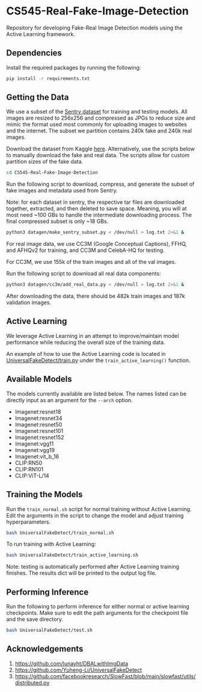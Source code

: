 # CS545-Real-Fake-Image-Detection
Repository for developing Fake-Real Image Detection models using the Active Learning framework.

## Dependencies
Install the required packages by running the following:
```bash
pip install -r requirements.txt
```

## Getting the Data
We use a subset of the [Sentry dataset](https://huggingface.co/datasets/InfImagine/FakeImageDataset) for training and testing models. All images are resized to 256x256 and compressed as JPGs to reduce size and mimic the format used most commonly for uploading images to websites and the internet. The subset we partition contains 240k fake and 240k real images.

Download the dataset from Kaggle [here](https://www.kaggle.com/datasets/carrotpeeler/sentry-subset). Alternatively, use the scripts below to manually download the fake and real data. The scripts allow for custom partition sizes of the fake data.

```bash
cd CS545-Real-Fake-Image-Detection
```
Run the following script to download, compress, and generate the subset of fake images and metadata used from Sentry.

Note: for each dataset in sentry, the respective tar files are downloaded together, extracted, and then deleted to save space. Meaning, you will at most need ~100 GBs to handle the intermediate downloading process. The final compressed subset is only ~18 GBs.
```bash
python3 datagen/make_sentry_subset.py < /dev/null > log.txt 2>&1 &
```
For real image data, we use CC3M (Google Conceptual Captions), FFHQ, and AFHQv2 for training, and CC3M and CelebA-HQ for testing.

For CC3M, we use 155k of the train images and all of the val images.

Run the following script to download all real data components:
```bash
python3 datagen/cc3m/add_real_data.py < /dev/null > log.txt 2>&1 &
```

After downloading the data, there should be 482k train images and 187k validation images.


## Active Learning
We leverage Active Learning in an attempt to improve/maintain model performance while reducing the overall size of the training data.

An example of how to use the Active Learning code is located in [UniversalFakeDetect/train.py](https://github.com/CarrotPeeler/CS545-Real-Fake-Image-Detection/blob/main/UniversalFakeDetect/train.py) under the `train_active_learning()` function.


## Available Models
The models currently available are listed below. The names listed can be directly input as an argument for the `--arch` option.
- Imagenet:resnet18
- Imagenet:resnet34
- Imagenet:resnet50
- Imagenet:resnet101
- Imagenet:resnet152
- Imagenet:vgg11
- Imagenet:vgg19
- Imagenet:vit_b_16
- CLIP:RN50
- CLIP:RN101
- CLIP:ViT-L/14


## Training the Models
Run the `train_normal.sh` script for normal training without Active Learning. Edit the arguments in the script to change the model and adjust training hyperparameters.
```bash
bash UniversalFakeDetect/train_normal.sh
```

To run training with Active Learning:
```bash
bash UniversalFakeDetect/train_active_learning.sh
```
Note: testing is automatically performed after Active Learning training finishes. The results dict will be printed to the output log file. 


## Performing Inference
Run the following to perform inference for either normal or active learning checkpoints. Make sure to edit the path arguments for the checkpoint file and the save directory.
```bash
bash UniversalFakeDetect/test.sh
```

## Acknowledgements
1. https://github.com/lunayht/DBALwithImgData
2. https://github.com/Yuheng-Li/UniversalFakeDetect
3. https://github.com/facebookresearch/SlowFast/blob/main/slowfast/utils/distributed.py